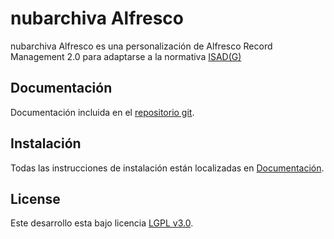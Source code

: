 nubarchiva Alfresco
===================

nubarchiva Alfresco es una personalización de Alfresco Record Management 2.0 para adaptarse a la normativa [ISAD(G)](http://www.mcu.es/archivos/docs/isad.pdf)

Documentación
-------------

Documentación incluida en el [repositorio git](https://github.com/keensoft/nubarchiva-Alfresco/docs/5_documentacion).

Instalación
------------

Todas las instrucciones de instalación están localizadas en [Documentación](https://github.com/keensoft/nubarchiva-Alfresco/docs/5_documentacion).

License
-------

Este desarrollo esta bajo licencia [LGPL v3.0](http://www.gnu.org/licenses/lgpl-3.0.html).


